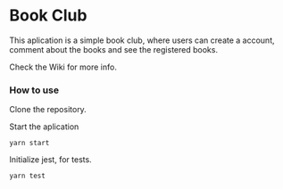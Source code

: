 # Book Club

This aplication is a simple book club, where users can create a account, comment about the books and see the registered books.

Check the Wiki for more info.

### **How to use**

Clone the repository.

Start the aplication

`yarn start`

Initialize jest, for tests.

`yarn test`
